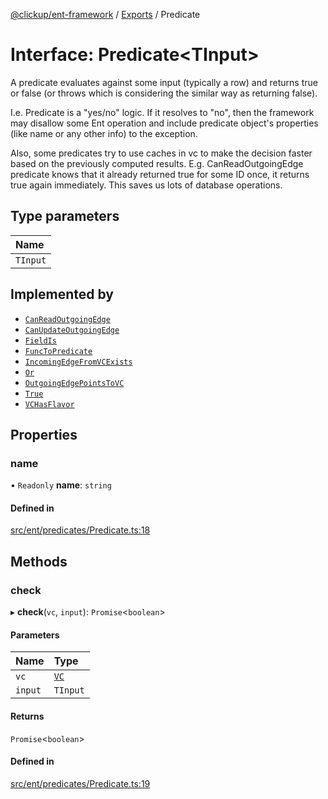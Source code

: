 [@clickup/ent-framework](../README.md) / [Exports](../modules.md) / Predicate

# Interface: Predicate<TInput\>

A predicate evaluates against some input (typically a row) and returns true
or false (or throws which is considering the similar way as returning false).

I.e. Predicate is a "yes/no" logic. If it resolves to "no", then the
framework may disallow some Ent operation and include predicate object's
properties (like name or any other info) to the exception.

Also, some predicates try to use caches in vc to make the decision faster
based on the previously computed results. E.g. CanReadOutgoingEdge predicate
knows that it already returned true for some ID once, it returns true again
immediately. This saves us lots of database operations.

## Type parameters

| Name |
| :------ |
| `TInput` |

## Implemented by

- [`CanReadOutgoingEdge`](../classes/CanReadOutgoingEdge.md)
- [`CanUpdateOutgoingEdge`](../classes/CanUpdateOutgoingEdge.md)
- [`FieldIs`](../classes/FieldIs.md)
- [`FuncToPredicate`](../classes/FuncToPredicate.md)
- [`IncomingEdgeFromVCExists`](../classes/IncomingEdgeFromVCExists.md)
- [`Or`](../classes/Or.md)
- [`OutgoingEdgePointsToVC`](../classes/OutgoingEdgePointsToVC.md)
- [`True`](../classes/True.md)
- [`VCHasFlavor`](../classes/VCHasFlavor.md)

## Properties

### name

• `Readonly` **name**: `string`

#### Defined in

[src/ent/predicates/Predicate.ts:18](https://github.com/clickup/ent-framework/blob/master/src/ent/predicates/Predicate.ts#L18)

## Methods

### check

▸ **check**(`vc`, `input`): `Promise`<`boolean`\>

#### Parameters

| Name | Type |
| :------ | :------ |
| `vc` | [`VC`](../classes/VC.md) |
| `input` | `TInput` |

#### Returns

`Promise`<`boolean`\>

#### Defined in

[src/ent/predicates/Predicate.ts:19](https://github.com/clickup/ent-framework/blob/master/src/ent/predicates/Predicate.ts#L19)
